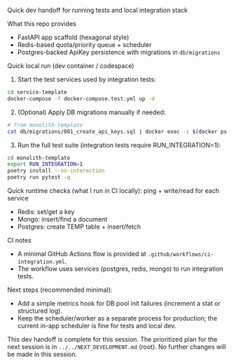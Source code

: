 Quick dev handoff for running tests and local integration stack

What this repo provides
- FastAPI app scaffold (hexagonal style)
- Redis-based quota/priority queue + scheduler
- Postgres-backed ApiKey persistence with migrations in `db/migrations`

Quick local run (dev container / codespace)
1. Start the test services used by integration tests:

```bash
cd service-template
docker-compose -f docker-compose.test.yml up -d
```

2. (Optional) Apply DB migrations manually if needed:

```bash
# from monolith-template
cat db/migrations/001_create_api_keys.sql | docker exec -i $(docker ps -qf "name=monolith-template-postgres") psql -U test -d test_db
```

3. Run the full test suite (integration tests require RUN_INTEGRATION=1):

```bash
cd monolith-template
export RUN_INTEGRATION=1
poetry install --no-interaction
poetry run pytest -q
```

Quick runtime checks (what I run in CI locally): ping + write/read for each service

- Redis: set/get a key
- Mongo: insert/find a document
- Postgres: create TEMP table + insert/fetch

CI notes
- A minimal GitHub Actions flow is provided at `.github/workflows/ci-integration.yml`.
- The workflow uses services (postgres, redis, mongo) to run integration tests.

Next steps (recommended minimal):
- Add a simple metrics hook for DB pool init failures (increment a stat or structured log).
- Keep the scheduler/worker as a separate process for production; the current in-app scheduler is fine for tests and local dev.

This dev handoff is complete for this session. The prioritized plan for the next session is in `../../NEXT_DEVELOPMENT.md` (root). No further changes will be made in this session.

